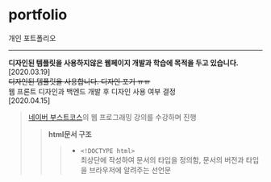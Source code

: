 # portfolio
개인 포트폴리오
***
**디자인된 템플릿을 사용하지않은 웹페이지 개발과 학습에 목적을 두고 있습니다.**   
[2020.03.19]   
~~디자인된 템플릿을 사용합니다. 디자인 포기 ㅠㅠ~~   
웹 프론트 디자인과 백엔드 개발 후 디자인 사용 여부 결정   
[2020.04.15]   
>[네이버 부스트코스](https://www.edwith.org/boostcourse-ui/joinLectures/20901)의 웹 프로그래밍 강의를 수강하며 진행   
>   >**html문서 구조**   
>   >   > - ```<!DOCTYPE html>```   
>   >   >최상단에 작성하여 문서의 타입을 정의함, 문서의 버전과 타입을 브라우저에 알려주는 선언문   
